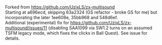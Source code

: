 Forked from https://github.com/UzixLS/zx-multisound  
Starting at a696ecd, skipping 63a2324 (GS refactor - broke GS for me) but incorporating the later 1ee608e, 35bb968 and 548d6ef.  
Additional (experimental) fix for https://github.com/UzixLS/zx-multisound/issues/11 (disabling SAA1099 via SW1.2 turns on an assumed TSFM legacy mode, which fixes the clicks in Ball Quest). See issue for details.
